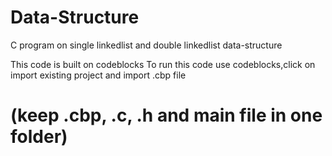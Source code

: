 # Data-Structure
C program on single linkedlist and double linkedlist data-structure 

This code is built on codeblocks 
To run this code use codeblocks,click on import existing project and import .cbp file 
# (keep .cbp, .c, .h and main file in one folder)

